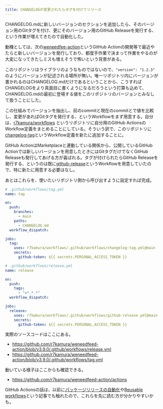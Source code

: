 ```yaml
---
title: CHANGELOGが変更されたらタグを付けてリリース
---
```


CHANGELOG.mdに新しいバージョンのセクションを追加したら、そのバージョン用のGitタグを付け、更にそのバージョン用のGitHub Releaseを発行する、という作業が増えてきたので自動化した。

動機としては、次の[weneedfee-action](https://github.com/r7kamura/weneedfeed-action)というGitHub Actionの開発等で最近やたらと新しいバージョンを発行しており、都度手作業で決まって作業をやるのが大変になってきたしミスも増えそうで怖いという背景がある。

このリポジトリはライブラリのようなものではないので、`"version": "1.2.3"` のようにバージョンが記述される場所が無い。唯一リポジトリ内にバージョンが書かれるのはCHANGELOG.mdだけであるということから、こうすればCHANGELOGをより真面目に書くようになるだろうという打算も込めて、CHANGELOG.mdの最初に登場する値をこのリポジトリのバージョンとみなして扱うことにした。

この仕組みでバージョンを抽出し、前のcommitと現在のcommitとで値を比較し、変更があればGitタグを発行する、というWorkflowをまず用意する。自分は、[r7kamura/workflows](https://github.com/r7kamura/workflows) というリポジトリに自分用のGitHub ActionsのWorkflow定義をまとめることにしている。そういう訳で、このリポジトリに[changelog-tag](https://github.com/r7kamura/workflows/blob/main/.github/workflows/changelog-tag.yml)というWorkflow定義を新たに追加することに。

GitHub ActionはMarketplaceと連動している関係から、公開しているGitHub Actionでは新しいバージョンを用意したときにはGitタグだけでなくGitHub Releaseも発行してあげる方が喜ばれる。タグが付けられたらGitHub Releaseを発行する、というのは既に[github-release](https://github.com/r7kamura/workflows/blob/main/.github/workflows/github-release.yml)というWorkflowを用意していたので、特に新たに用意する必要はなし。

あとはこれらを、使いたいリポジトリ側から呼び出すように設定すれば完成。

```yaml
# .github/workflows/tag.yml
name: tag

on:
  push:
    branches:
      - main
    paths:
      - CHANGELOG.md
  workflow_dispatch:

jobs:
  tag:
    uses: r7kamura/workflows/.github/workflows/changelog-tag.yml@main
    secrets:
      github-token: ${{ secrets.PERSONAL_ACCESS_TOKEN }}
```

```yaml
# .github/workflows/release.yml
name: release

on:
  push:
    tags:
      - "v*.*.*"
  workflow_dispatch:

jobs:
  release:
    uses: r7kamura/workflows/.github/workflows/github-release.yml@main
    secrets:
      github-token: ${{ secrets.PERSONAL_ACCESS_TOKEN }}
```

実際のソースコードはここにある。

- <https://github.com/r7kamura/weneedfeed-action/blob/v3.9.0/.github/workflows/release.yml>
- <https://github.com/r7kamura/weneedfeed-action/blob/v3.9.0/.github/workflows/tag.yml>

動いている様子はここからも確認できる。

- <https://github.com/r7kamura/weneedfeed-action/actions>

GitHub Actionsの話は、以前に[パッケージリリースの自動化](https://r7kamura.com/articles/2021-11-14-crate-auto-release)や[Reusable workflows](https://r7kamura.com/articles/2021-11-20-reusable-workflows)という記事でも触れたので、これらを先に読む方が分かりやすいかも。
